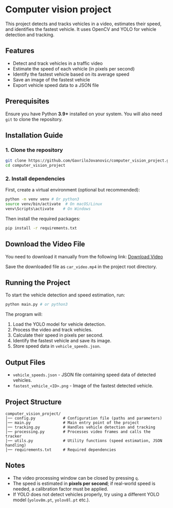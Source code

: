 # Computer vision project

This project detects and tracks vehicles in a video, estimates their speed, and identifies the fastest vehicle. It uses OpenCV and YOLO for vehicle detection and tracking.

## Features
- Detect and track vehicles in a traffic video
- Estimate the speed of each vehicle (in pixels per second)
- Identify the fastest vehicle based on its average speed
- Save an image of the fastest vehicle
- Export vehicle speed data to a JSON file

## Prerequisites
Ensure you have Python **3.9+** installed on your system. You will also need `git` to clone the repository.

## Installation Guide

### 1. Clone the repository
```bash
git clone https://github.com/GavriloJovanovic/computer_vision_project.git
cd computer_vision_project
```

### 2. Install dependencies
First, create a virtual environment (optional but recommended):
```bash
python -m venv venv # Or python3
source venv/bin/activate  # On macOS/Linux
venv\Scripts\activate    # On Windows
```
Then install the required packages:
```bash
pip install -r requirements.txt
```

## Download the Video File
You need to download it manually from the following link:
[Download Video](https://drive.google.com/file/d/1GoH1bOYnt8cqBtFbYjFPqqruG1Gncaav/view)

Save the downloaded file as `car_video.mp4` in the project root directory.

## Running the Project

To start the vehicle detection and speed estimation, run:
```bash
python main.py # or python3
```

The program will:
1. Load the YOLO model for vehicle detection.
2. Process the video and track vehicles.
3. Calculate their speed in pixels per second.
4. Identify the fastest vehicle and save its image.
5. Store speed data in `vehicle_speeds.json`.

## Output Files
- `vehicle_speeds.json` - JSON file containing speed data of detected vehicles.
- `fastest_vehicle_<ID>.png` - Image of the fastest detected vehicle.

## Project Structure
```
computer_vision_project/
│── config.py            # Configuration file (paths and parameters)
│── main.py              # Main entry point of the project
│── tracking.py          # Handles vehicle detection and tracking
│── processing.py        # Processes video frames and calls the tracker
│── utils.py             # Utility functions (speed estimation, JSON handling)
│── requirements.txt     # Required dependencies
```

## Notes
- The video processing window can be closed by pressing `q`.
- The speed is estimated in **pixels per second**; if real-world speed is needed, a calibration factor must be applied.
- If YOLO does not detect vehicles properly, try using a different YOLO model (`yolov8m.pt`, `yolov8l.pt` etc.).
